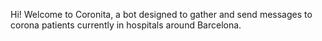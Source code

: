 Hi! Welcome to Coronita, a bot designed to gather and send messages to corona patients currently in hospitals around Barcelona.